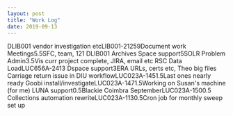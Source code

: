 ```yaml
---
layout: post
title: "Work Log"
date: 2019-09-13
---
```

<tr><td>DLIB001 vendor investigation etc</td><td>LIB001-2125</td><td>9</td><td>Document work</td></tr>
<tr><td>Meetings</td><td></td><td>5.5</td><td>SFC, team, 121 DLIB001</td></tr>
<tr><td>Archives Space support</td><td></td><td>5</td><td>SOLR Problem</td></tr>
<tr><td>Admin</td><td></td><td>3.5</td><td>Vis curr project complete, JIRA, email etc</td></tr>
<tr><td>RSC Data Load</td><td>LUC656A-241</td><td>3</td><td></td></tr>
<tr><td>Dspace support</td><td></td><td>3</td><td>ERA URLs, certs etc, Theo big files</td></tr>
<tr><td>Carriage return issue in DIU workflow</td><td>LUC023A-145</td><td>1.5</td><td>Last ones nearly ready</td></tr>
<tr><td>Goobi install/investigate</td><td>LUC023A-147</td><td>1.5</td><td>Working on Susan's machine (for me)</td></tr>
<tr><td>LUNA support</td><td></td><td>0.5</td><td>Blackie</td></tr>
<tr><td>Coimbra September</td><td>LUC023A-150</td><td>0.5</td><td></td></tr>
<tr><td>Collections automation rewrite</td><td>LUC023A-113</td><td>0.5</td><td>Cron job for monthly sweep set up</td></tr>
